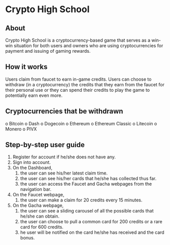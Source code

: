# Crypto High School

## About
Crypto High School is a cryptocurrency-based game that serves as a win-win situation
for both users and owners who are using cryptocurrencies for payment and issuing of
gaming rewards.

## How it works
Users claim from faucet to earn in-game credits. Users can choose to withdraw (in a cryptocurrency) the credits that they earn from the faucet for their personal use or they can spend their credits to play the game to potentially earn even more.

## Cryptocurrencies that be withdrawn
o Bitcoin
o Dash
o Dogecoin
o Ethereum
o Ethereum Classic o Litecoin
o Monero
o PIVX

## Step-by-step user guide
1. Register for account if he/she does not have any.
2. Sign into account.
3. On the Dashboard,
    1. the user can see his/her latest claim time.
    2. the user can see his/her cards that he/she has collected thus far.
    3. the user can access the Faucet and Gacha webpages from the navigation bar.
4. On the Faucet webpage,
    1. the user can make a claim for 20 credits every 15 minutes.
5. On the Gacha webpage,
    1. the user can see a sliding carousel of all the possible cards that he/she can obtain.
    2. the user can choose to pull a common card for 200 credits or a rare card for 600 credits.
    3. he user will be notified on the card he/she has received and the card bonus.
